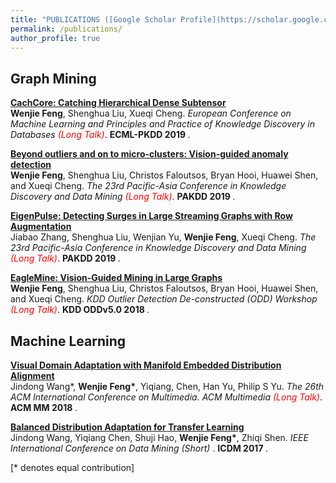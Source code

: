 ```yaml
---
title: "PUBLICATIONS ([Google Scholar Profile](https://scholar.google.com/citations?user=EV1kntYAAAAJ&hl=en))"
permalink: /publications/
author_profile: true
---
```



## Graph Mining

<b>[CachCore: Catching Hierarchical Dense Subtensor](http://wenchieh.github.io/publications/CATCHCORE.html)</b> <br>
<b>Wenjie Feng</b>, Shenghua Liu, Xueqi Cheng.
<i>European Conference on Machine Learning and Principles and Practice of Knowledge Discovery in Databases <span style="color:red">(Long Talk)</span></i>. <b> ECML-PKDD 2019 </b>.

<b>[Beyond outliers and on to micro-clusters: Vision-guided anomaly detection](http://wenchieh.github.io/publications/EAGLEMINE.html)</b> <br>
<b>Wenjie Feng</b>, Shenghua Liu, Christos Faloutsos, Bryan Hooi, Huawei Shen, and Xueqi Cheng.
<i>The 23rd Pacific-Asia Conference in Knowledge Discovery and Data Mining <span style="color:red">(Long Talk)</span></i>. <b> PAKDD 2019 </b>.

<b>[EigenPulse: Detecting Surges in Large Streaming Graphs with Row Augmentation](http://wenchieh.github.io/publications/EAGLEPULSE.html)</b> <br>
Jiabao Zhang, Shenghua Liu, Wenjian Yu, <b>Wenjie Feng</b>, Xueqi Cheng.
<i>The 23rd Pacific-Asia Conference in Knowledge Discovery and Data Mining <span style="color:red">(Long Talk)</span></i>. <b> PAKDD 2019 </b>.

<b>[EagleMine: Vision-Guided Mining in Large Graphs](http://wenchieh.github.io/publications/EAGLEMINE_ODD.html)</b> <br>
<b>Wenjie Feng</b>, Shenghua Liu, Christos Faloutsos, Bryan Hooi, Huawei Shen, and Xueqi Cheng.
<i>KDD Outlier Detection De-constructed (ODD) Workshop <span style="color:red">(Long Talk)</span></i>. <b> KDD ODDv5.0 2018 </b>.


## Machine Learning

<b>[Visual Domain Adaptation with Manifold Embedded Distribution Alignment](http://wenchieh.github.io/publications/MEDA.html)</b> <br>
Jindong Wang\*, <b>Wenjie Feng\*</b>, Yiqiang, Chen, Han Yu, Philip S Yu.
<i> The 26th ACM International Conference on Multimedia. ACM Multimedia <span style="color:red">(Long Talk)</span></i>. <b> ACM MM 2018 </b>.


<b>[Balanced Distribution Adaptation for Transfer Learning](http://wenchieh.github.io/publications/BDA.html)</b> <br>
Jindong Wang, Yiqiang Chen, Shuji Hao, <b>Wenjie Feng\*</b>, Zhiqi Shen.
<i>IEEE International Conference on Data Mining (Short) </i>. <b> ICDM 2017 </b>.


[\* denotes equal contribution]
